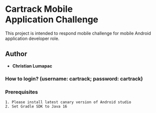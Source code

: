 # Cartrack Mobile Application Challenge

This project is intended to respond mobile challenge for mobile Android application developer role.

## Author

* **Christian Lumapac**

### How to login? (username: cartrack; password: cartrack)

### Prerequisites
```
1. Please install latest canary version of Android studio
2. Set Gradle SDK to Java 16
```